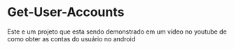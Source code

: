 # Get-User-Accounts
Este e um projeto que esta sendo demonstrado em um vídeo no youtube de como obter as contas do usuário no android
